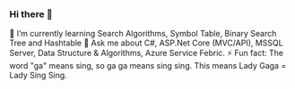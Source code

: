 ### Hi there 👋
🌱 I’m currently learning Search Algorithms, Symbol Table, Binary Search Tree and Hashtable
💬 Ask me about C#, ASP.Net Core (MVC/API), MSSQL Server, Data Structure & Algorithms, Azure Service Febric.
⚡ Fun fact: The word "ga" means sing, so ga ga means sing sing. This means Lady Gaga = Lady Sing Sing.
<!--
**Yawarmurtaza/Yawarmurtaza** is a ✨ _special_ ✨ repository because its `README.md` (this file) appears on your GitHub profile.

Here are some ideas to get you started:

- 🔭 I’m currently working on ...
- 🌱 I’m currently learning ...
- 👯 I’m looking to collaborate on ...
- 🤔 I’m looking for help with ...
- 💬 Ask me about ...
- 📫 How to reach me: ...
- 😄 Pronouns: ...
- ⚡ Fun fact: ...
-->
